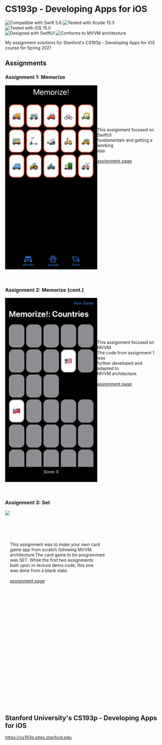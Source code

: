 # CS193p - Developing Apps for iOS
![Compatible with Swift 5.6][swift-version]
![Tested with Xcode 13.3][xcode-version]
![Tested with iOS 15.0][ios-version]
<br />
![Designed with SwiftUI][swiftui]
![Conforms to MVVM architecture][mvvm]

My assignment solutions for Stanford's CS193p - Developing Apps for iOS course for Spring 2021

## Assignments

### Assignment 1: Memorize

<img align="left" src="Assignment 1/preview.jpg" height="600"><br/><br/><br/><br/><br/><br/><br/><br/>
This assignment focused on SwiftUI <br/>
fundamentals and getting a working <br/>
app.<br/><br/>
[assignment page](https://cs193p.sites.stanford.edu/sites/g/files/sbiybj16636/files/media/file/assignment_1.pdf)
<br clear="left"/><br/><br/>

### Assignment 2: Memorize (cont.)

<img align="left" src="Assignment 2/preview.jpg" height="600"><br/><br/><br/><br/><br/><br/><br/><br/>
This assignment focused on MVVM. <br/>
The code from assignment 1 was <br/>
further developed and adapted to <br/>
MVVM architecture.<br/><br/>
[assignment page](https://cs193p.sites.stanford.edu/sites/g/files/sbiybj16636/files/media/file/Assignment%202.pdf)
<br clear="left"/><br/><br/>

### Assignment 3: Set

<img align="left" src="Assignment 3/preview.gif" height="600"><br/><br/><br/><br/><br/><br/>
This assignment was to make your own card <br/>
game app from scratch following MVVM <br/>
architecture.The card game to be programmed <br/>
was SET. While the first two assignments <br/>
built upon in-lecture demo code, this one <br/>
was done from a blank slate.<br/><br/>
[assignment page](https://cs193p.sites.stanford.edu/sites/g/files/sbiybj16636/files/media/file/assignment_3_0.pdf)
<br clear="left"/><br/><br/>

## Stanford University's CS193p - Developing Apps for iOS
https://cs193p.sites.stanford.edu

[swift-version]: https://img.shields.io/badge/Swift-5.6-green.svg
[xcode-version]: https://img.shields.io/badge/Xcode-13.3-green.svg
[ios-version]: https://img.shields.io/badge/iOS-15.0-green.svg
[swiftui]: https://img.shields.io/badge/SwiftUI-%20-blue
[mvvm]: https://img.shields.io/badge/MVVM-%20-lightgrey
